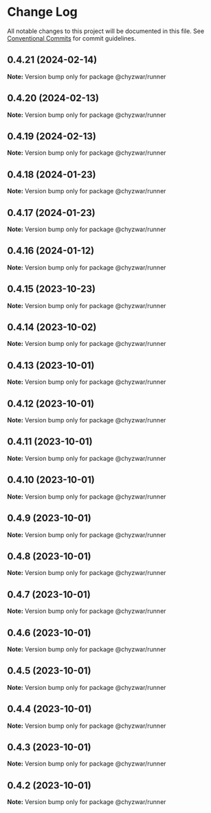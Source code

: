 # Change Log

All notable changes to this project will be documented in this file.
See [Conventional Commits](https://conventionalcommits.org) for commit guidelines.

## 0.4.21 (2024-02-14)

**Note:** Version bump only for package @chyzwar/runner





## 0.4.20 (2024-02-13)

**Note:** Version bump only for package @chyzwar/runner





## 0.4.19 (2024-02-13)

**Note:** Version bump only for package @chyzwar/runner





## 0.4.18 (2024-01-23)

**Note:** Version bump only for package @chyzwar/runner





## 0.4.17 (2024-01-23)

**Note:** Version bump only for package @chyzwar/runner





## 0.4.16 (2024-01-12)

**Note:** Version bump only for package @chyzwar/runner





## 0.4.15 (2023-10-23)

**Note:** Version bump only for package @chyzwar/runner





## 0.4.14 (2023-10-02)

**Note:** Version bump only for package @chyzwar/runner





## 0.4.13 (2023-10-01)

**Note:** Version bump only for package @chyzwar/runner





## 0.4.12 (2023-10-01)

**Note:** Version bump only for package @chyzwar/runner





## 0.4.11 (2023-10-01)

**Note:** Version bump only for package @chyzwar/runner





## 0.4.10 (2023-10-01)

**Note:** Version bump only for package @chyzwar/runner





## 0.4.9 (2023-10-01)

**Note:** Version bump only for package @chyzwar/runner





## 0.4.8 (2023-10-01)

**Note:** Version bump only for package @chyzwar/runner





## 0.4.7 (2023-10-01)

**Note:** Version bump only for package @chyzwar/runner





## 0.4.6 (2023-10-01)

**Note:** Version bump only for package @chyzwar/runner





## 0.4.5 (2023-10-01)

**Note:** Version bump only for package @chyzwar/runner





## 0.4.4 (2023-10-01)

**Note:** Version bump only for package @chyzwar/runner





## 0.4.3 (2023-10-01)

**Note:** Version bump only for package @chyzwar/runner





## 0.4.2 (2023-10-01)

**Note:** Version bump only for package @chyzwar/runner
